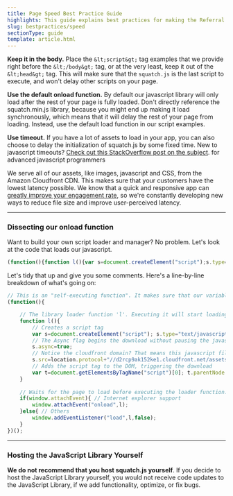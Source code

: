 ```yaml
---
title: Page Speed Best Practice Guide
highlights: This guide explains best practices for making the Referral SaaSquatch widget load quickly without affecting other items on your page.
slug: bestpractices/speed
sectionType: guide
template: article.html
---
```


<strong><i class="icon-chevron-right"></i> Keep it in the body.</strong> Place the `&lt;script&gt;` tag examples that we provide right before the `&lt;/body&gt;` tag, or at the very least, keep 
it out of the `&lt;head&gt;` tag. This will make sure that the `squatch.js` is the last script to execute, and won't delay other scripts on your page.


<strong><i class="icon-chevron-right"></i> Use the default onload function.</strong> By default our javascript library will only load after the rest of your page is fully loaded. Don't 
directly reference the squatch.min.js library, because you might end up making it load synchronously, which means that it will delay the rest of your page from loading. Instead, 
use the default load function in our script examples.


<strong><i class="icon-chevron-right"></i> Use timeout.</strong> If you have a lot of assets to load in your app, you can also choose to delay the initialization of squatch.js by some fixed time. 
New to javascript timeouts? <a href="http://stackoverflow.com/questions/10312963/javascript-settimeout">Check out this StackOverflow post on the subject</a>. 
<span class="label">for advanced javascript programmers</span>


We serve all of our assets, like images, javascript and CSS, from the Amazon Cloudfront CDN. This makes sure that your customers have the lowest latency possible. We know that a quick and 
responsive app can <a href="http://blog.kissmetrics.com/loading-time/?wide=1">greatly improve your engagement rate</a>, so we're constantly developing new ways to reduce file size and 
improve user-perceived latency.


<hr />

### Dissecting our onload function

Want to build your own script loader and manager? No problem. Let's look at the code that loads our javascript.


```js
(function(){function l(){var s=document.createElement("script");s.type="text/javascript";s.async=true;s.src=location.protocol+"//d2rcp9ak152ke1.cloudfront.net/assets/javascripts/squatch.min.js";var t=document.getElementsByTagName("script")[0];t.parentNode.insertBefore(s,t)}if(window.attachEvent){window.attachEvent("onload",l)}else{window.addEventListener("load",l,false)}})();
```

Let's tidy that up and give you some comments. Here's a line-by-line breakdown of what's going on:


```js
// This is an "self-executing function". It makes sure that our variables don't leak into global scope.
(function(){

    // The library loader function 'l'. Executing it will start loading the squatch.min.js javascript library.
    function l(){ 
        // Creates a script tag
        var s=document.createElement("script"); s.type="text/javascript";
        // The Async flag begins the download without pausing the javascript parser 
        s.async=true; 
        // Notice the cloudfront domain? That means this javascript file is served from a CDN for super-fast downloads
        s.src=location.protocol+"//d2rcp9ak152ke1.cloudfront.net/assets/javascripts/squatch.min.js";
        // Adds the script tag to the DOM, triggering the download
        var t=document.getElementsByTagName("script")[0]; t.parentNode.insertBefore(s,t)
    }
    
    // Waits for the page to load before executing the loader function. 
    if(window.attachEvent){ // Internet explorer support
        window.attachEvent("onload",l);
    }else{ // Others
        window.addEventListener("load",l,false);
    }
})();
```

<hr/>

### Hosting the JavaScript Library Yourself

**We do not recommend that you host squatch.js yourself**. If you decide to host the JavaScript 
Library yourself, you would not receive code updates to the JavaScript Library, if we add functionality, optimize, or fix bugs.

